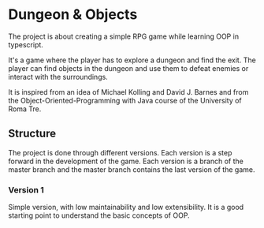 # Dungeon & Objects

The project is about creating a simple RPG game while learning OOP in typescript.

It's a game where the player has to explore a dungeon and find the exit. The player can find objects in the dungeon and use them to defeat enemies or interact with the surroundings.

It is inspired from an idea of Michael Kolling and David J. Barnes and from the Object-Oriented-Programming with Java course of the University of Roma Tre.

## Structure

The project is done through different versions. Each version is a step forward in the development of the game.
Each version is a branch of the master branch and the master branch contains the last version of the game.

### Version 1
Simple version, with low maintainability and low extensibility. It is a good starting point to understand the basic concepts of OOP.

